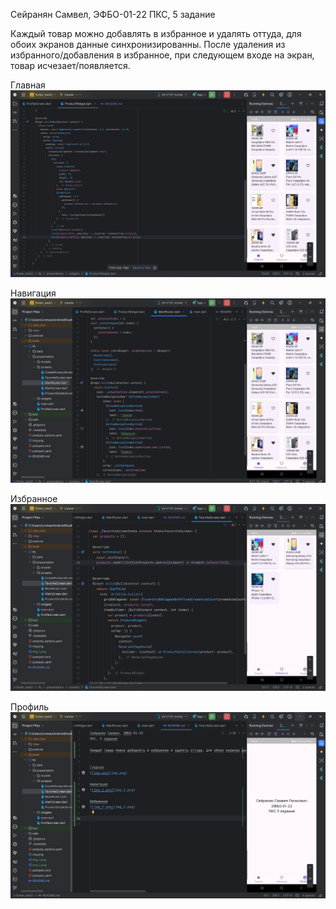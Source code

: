 Сейранян Самвел, ЭФБО-01-22
ПКС, 5 задание

Каждый товар можно добавлять в избранное и удалять оттуда, для обоих экранов данные синхронизированны. После удаления из избранного/добавления в избранное, при следующем входе на экран, товар исчезает/появляется.


Главная
![img.png](img.png)

Навигация
![img_1.png](img_1.png)

Избранное
![img_2.png](img_2.png)

Профиль
![img_3.png](img_3.png)
